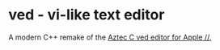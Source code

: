 # ved - vi-like text editor

A modern C++ remake of the [Aztec C ved editor for Apple //.](http://www.aztecmuseum.ca/cat2.htm#VED)

